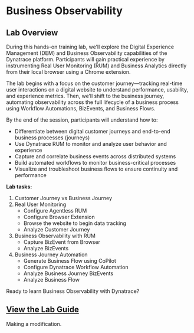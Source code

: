 # Business Observability

## Lab Overview

During this hands-on training lab, we’ll explore the Digital Experience Management (DEM) and Business Observability capabilities of the Dynatrace platform. Participants will gain practical experience by instrumenting Real User Monitoring (RUM) and Business Analytics directly from their local browser using a Chrome extension.

The lab begins with a focus on the customer journey—tracking real-time user interactions on a digital website to understand performance, usability, and experience metrics. Then, we’ll shift to the business journey, automating observability across the full lifecycle of a business process using Workflow Automations, BizEvents, and Business Flows.

By the end of the session, participants will understand how to:

- Differentiate between digital customer journeys and end-to-end business processes (journeys)
- Use Dynatrace RUM to monitor and analyze user behavior and experience
- Capture and correlate business events across distributed systems
- Build automated workflows to monitor business-critical processes
- Visualize and troubleshoot business flows to ensure continuity and performance

**Lab tasks:**

1. Customer Journey vs Business Journey
2. Real User Monitoring
    - Configure Agentless RUM
    - Configure Browser Extension
    - Browse the website to begin data tracking
    - Analyze Customer Journey
3. Business Observability with RUM
    - Capture BizEvent from Browser
    - Analyze BizEvents
4. Business Journey Automation
    - Generate Business Flow using CoPilot
    - Configure Dynatrace Workflow Automation
    - Analyze Business Journey BizEvents
    - Analyze Business Flow

Ready to learn Business Observability with Dynatrace?

## [View the Lab Guide](https://dynatrace-wwse.github.io/enablement-browser-dem-biz-observability)

Making a modification.

